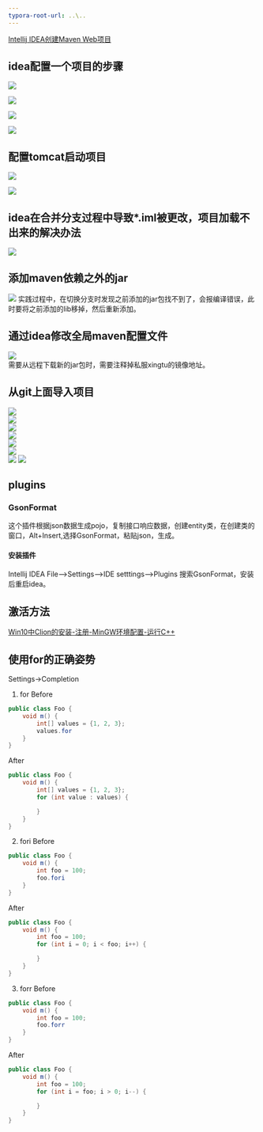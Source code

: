 ```yaml
---
typora-root-url: ..\..
---
```


[Intellij IDEA创建Maven Web项目](http://www.cnblogs.com/winkey4986/p/5279820.html)
## idea配置一个项目的步骤
![](/images/software/idea/1.png)

![](/images/software/idea/2.png)

![](/images/software/idea/3.png)

![](/images/software/idea/4.png)

## 配置tomcat启动项目

![](/images/software/idea/6.png)

![](/images/software/idea/7.png)

## idea在合并分支过程中导致*.iml被更改，项目加载不出来的解决办法
![](/images/software/idea/5.png)

## 添加maven依赖之外的jar
![](/images/software/idea/8.png)
实践过程中，在切换分支时发现之前添加的jar包找不到了，会报编译错误，此时要将之前添加的lib移掉，然后重新添加。
## 通过idea修改全局maven配置文件
![](/images/software/idea/9.png)  
需要从远程下载新的jar包时，需要注释掉私服xingtu的镜像地址。
## 从git上面导入项目
![](/images/software/idea/从git上面导入项目/1.png)  
![](/images/software/idea/从git上面导入项目/2.png)  
![](/images/software/idea/从git上面导入项目/3.png)  
![](/images/software/idea/从git上面导入项目/4.png)  
![](/images/software/idea/从git上面导入项目/5.png)  
![](/images/software/idea/从git上面导入项目/6.png)  
![](/images/software/idea/从git上面导入项目/7.png)
![](/images/software/idea/从git上面导入项目/8.png)  
## plugins
### GsonFormat
这个插件根据json数据生成pojo，复制接口响应数据，创建entity类，在创建类的窗口，Alt+Insert,选择GsonFormat，粘贴json，生成。
#### 安装插件
Intellij IDEA File——>Settings——>IDE setttings——>Plugins
搜索GsonFormat，安装后重启idea。

## 激活方法
[Win10中Clion的安装-注册-MinGW环境配置-运行C++](https://blog.csdn.net/qq_33956051/article/details/79463757)
## 使用for的正确姿势
Settings->Completion 
1. for
Before
```java
public class Foo {
    void m() {
        int[] values = {1, 2, 3};
        values.for
    }
}
```
After
```java
public class Foo {
    void m() {
        int[] values = {1, 2, 3};
        for (int value : values) {

        }
    }
}
```
2. fori
Before
```java
public class Foo {
    void m() {
        int foo = 100;
        foo.fori
    }
}
```
After
```java
public class Foo {
    void m() {
        int foo = 100;
        for (int i = 0; i < foo; i++) {

        }
    }
}
```
3. forr
Before
```java
public class Foo {
    void m() {
        int foo = 100;
        foo.forr
    }
}
```
After
```java
public class Foo {
    void m() {
        int foo = 100;
        for (int i = foo; i > 0; i--) {

        }
    }
}
```